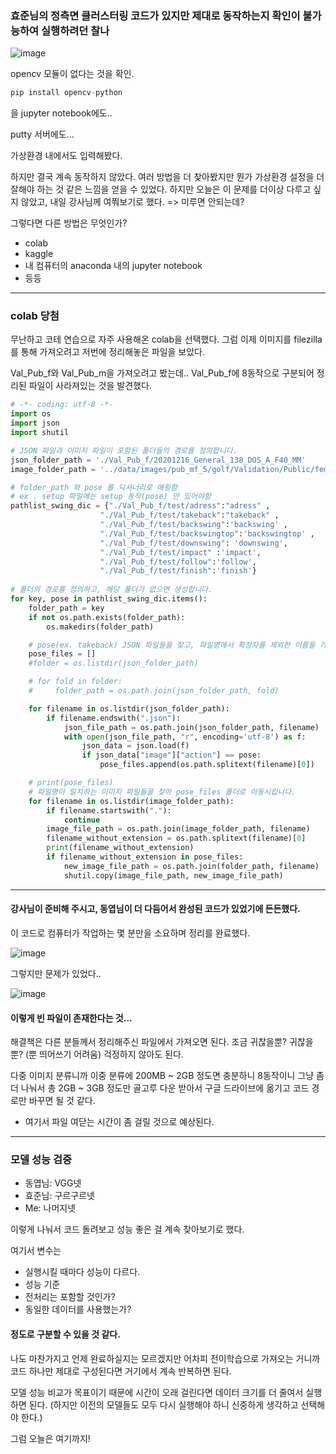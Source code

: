 ### 효준님의 정측면 클러스터링 코드가 있지만 제대로 동작하는지 확인이 불가능하여 실행하려던 찰나

![image](https://user-images.githubusercontent.com/84713532/226381978-6594623e-1821-469d-8d69-09abcf817f5b.png)

opencv 모듈이 없다는 것을 확인.

```py
pip install opencv-python
```

을 jupyter notebook에도..

putty 서버에도...

가상환경 내에서도 입력해봤다. 

하지만 결국 계속 동작하지 않았다. 여러 방법을 더 찾아봤지만 뭔가 가상환경 설정을 더 잘해야 하는 것 같은 느낌을 얻을 수 있었다.
하지만 오늘은 이 문제를 더이상 다루고 싶지 않았고, 내일 강사님께 여쭤보기로 했다. => 미루면 안되는데?

그렇다면 다른 방법은 무엇인가?

- colab
- kaggle
- 내 컴퓨터의 anaconda 내의 jupyter notebook
- 등등

---

### colab 당첨

무난하고 코테 연습으로 자주 사용해온 colab을 선택했다.
그럼 이제 이미지를 filezilla를 통해 가져오려고 저번에 정리해놓은 파일을 보았다.

Val_Pub_f와 Val_Pub_m을 가져오려고 봤는데.. Val_Pub_f에 8동작으로 구분되어 정리된 파일이 사라져있는 것을 발견했다.

```py
# -*- coding: utf-8 -*-
import os
import json
import shutil

# JSON 파일과 이미지 파일이 포함된 폴더들의 경로를 정의합니다.
json_folder_path = './Val_Pub_f/20201216_General_138_DOS_A_F40_MM'
image_folder_path = '../data/images/pub_mf_5/golf/Validation/Public/female/test/20201216_General_138_DOS_A_F40_MM'

# folder_path 와 pose 를 딕셔너리로 매핑함 
# ex . setup 파일에는 setup 동작(pose) 만 있어야함 
pathlist_swing_dic = {"./Val_Pub_f/test/adress":"adress" ,
                    "./Val_Pub_f/test/takeback":"takeback" ,
                    "./Val_Pub_f/test/backswing":'backswing' ,
                    "./Val_Pub_f/test/backswingtop":'backswingtop' ,
                    "./Val_Pub_f/test/downswing": 'downswing',
                    "./Val_Pub_f/test/impact" :'impact',
                    "./Val_Pub_f/test/follow":'follow',
                    "./Val_Pub_f/test/finish":'finish'}
    
# 폴더의 경로를 정의하고, 해당 폴더가 없으면 생성합니다.
for key, pose in pathlist_swing_dic.items(): 
    folder_path = key
    if not os.path.exists(folder_path):
        os.makedirs(folder_path)

    # pose(ex. takeback) JSON 파일들을 찾고, 파일명에서 확장자를 제외한 이름을 가져옵니다.
    pose_files = []
    #folder = os.listdir(json_folder_path)

    # for fold in folder:
    #     folder_path = os.path.join(json_folder_path, fold)

    for filename in os.listdir(json_folder_path):
        if filename.endswith(".json"):
            json_file_path = os.path.join(json_folder_path, filename)
            with open(json_file_path, "r", encoding='utf-8') as f:
                json_data = json.load(f)
                if json_data["image"]["action"] == pose:
                    pose_files.append(os.path.splitext(filename)[0])

    # print(pose_files)
    # 파일명이 일치하는 이미지 파일들을 찾아 pose_files 폴더로 이동시킵니다.
    for filename in os.listdir(image_folder_path):
        if filename.startswith("."):
            continue
        image_file_path = os.path.join(image_folder_path, filename)
        filename_without_extension = os.path.splitext(filename)[0]
        print(filename_without_extension)
        if filename_without_extension in pose_files:
            new_image_file_path = os.path.join(folder_path, filename)
            shutil.copy(image_file_path, new_image_file_path)
```

---

#### 강사님이 준비해 주시고, 동엽님이 더 다듬어서 완성된 코드가 있었기에 든든했다.

이 코드로 컴퓨터가 작업하는 몇 분만을 소요하며 정리를 완료했다.

![image](https://user-images.githubusercontent.com/84713532/226384919-f323698c-ec93-4af8-989c-9f4e0419f2de.png)

그렇지만 문제가 있었다..

![image](https://user-images.githubusercontent.com/84713532/226384981-a4e50d9e-7713-4c4a-b3b6-5a14d7b2f623.png)

#### 이렇게 빈 파일이 존재한다는 것...

해결책은 다른 분들께서 정리해주신 파일에서 가져오면 된다. 조금 귀찮을뿐? 귀찮을 뿐? (뿐 띄어쓰기 어려움) 걱정하지 않아도 된다.

다중 이미지 분류니까 이중 분류에 200MB ~ 2GB 정도면 충분하니 8동작이니 그냥 좀 더 나눠서 총 2GB ~ 3GB 정도만 골고루 다운 받아서 구글 드라이브에 옮기고 코드 경로만 바꾸면 될 것 같다.

- 여기서 파일 여닫는 시간이 좀 걸릴 것으로 예상된다.

---

### 모델 성능 검증

- 동엽님: VGG넷
- 효준님: 구르구르넷
- Me: 나머지넷

이렇게 나눠서 코드 돌려보고 성능 좋은 걸 계속 찾아보기로 했다.

여기서 변수는

- 실행시킬 때마다 성능이 다르다.
- 성능 기준
- 전처리는 포함할 것인가?
- 동일한 데이터를 사용했는가?

#### 정도로 구분할 수 있을 것 같다.

나도 마찬가지고 언제 완료하실지는 모르겠지만 어차피 전이학습으로 가져오는 거니까 코드 하나만 제대로 구성된다면 거기에서 계속 반복하면 된다.

모델 성능 비교가 목표이기 때문에 시간이 오래 걸린다면 데이터 크기를 더 줄여서 실행하면 된다. (하지만 이전의 모델들도 모두 다시 실행해야 하니 신중하게 생각하고 선택해야 한다.)

그럼 오늘은 여기까지!
